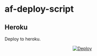 # af-deploy-script

<!-- ## Railway

[![Deploy on Railway](https://railway.app/button.svg)](https://railway.app/new/template?template=)
<br> -->

## Heroku

Deploy to heroku.
<p align="center">
<a href="https://heroku.com/deploy?template=https://github.com/davus1/af-deploy-script">
  <img src="https://www.herokucdn.com/deploy/button.svg" alt="Deploy">
</a>
</p>

